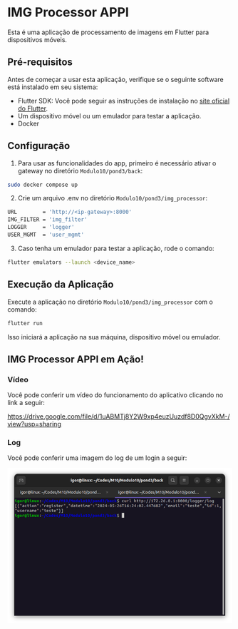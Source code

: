 # IMG Processor APPI

Esta é uma aplicação de processamento de imagens em Flutter para dispositivos móveis.

## Pré-requisitos

Antes de começar a usar esta aplicação, verifique se o seguinte software está instalado em seu sistema:

- Flutter SDK: Você pode seguir as instruções de instalação no [site oficial do Flutter](https://flutter.dev/docs/get-started/install).
- Um dispositivo móvel ou um emulador para testar a aplicação.
- Docker

## Configuração

1. Para usar as funcionalidades do app, primeiro é necessário ativar o gateway no diretório `Modulo10/pond3/back`:

```bash
sudo docker compose up
```

2. Crie um arquivo .env no diretório `Modulo10/pond3/img_processor`:

```bash
URL        = 'http://<ip-gateway>:8000'
IMG_FILTER = 'img_filter'
LOGGER     = 'logger'
USER_MGMT  = 'user_mgmt'
```

3. Caso tenha um emulador para testar a aplicação, rode o comando:

```bash
flutter emulators --launch <device_name>
```

## Execução da Aplicação

Execute a aplicação no diretório `Modulo10/pond3/img_processor` com o comando:

```bash
flutter run
```

Isso iniciará a aplicação na sua máquina, dispositivo móvel ou emulador.

## IMG Processor APPI em Ação!

### Vídeo
Você pode conferir um vídeo do funcionamento do aplicativo clicando no link a seguir:

https://drive.google.com/file/d/1uABMTj8Y2W9xp4euzUuzdf8D0QgvXkM-/view?usp=sharing

### Log
Você pode conferir uma imagem do log de um login a seguir:

![img-login-log](./imgs/login-log.png)
